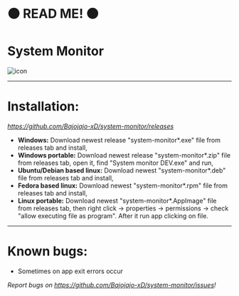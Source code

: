 # 🟠 READ ME! 🟠
# System Monitor
![icon](https://user-images.githubusercontent.com/81306360/116520234-bcdb0180-a8d2-11eb-80d1-f171fc34bd8c.png)

--------------------------
# Installation:
*https://github.com/Bajojajo-xD/system-monitor/releases*
- **Windows:** Download newest release "system-monitor*.exe" file from releases tab and install,
- **Windows portable:** Download newest release "system-monitor*.zip" file from releases tab, open it, find "System monitor DEV.exe" and run,
- **Ubuntu/Debian based linux:** Download newest "system-monitor*.deb" file from releases tab and install,
- **Fedora based linux:** Download newest "system-monitor*.rpm" file from releases tab and install,
- **Linux portable:** Download newest "system-monitor*.AppImage" file from releases tab, then right click -> properties -> permissions -> check "allow executing file as program". After it run app clicking on file.

---------------------------
# Known bugs:

- Sometimes on app exit errors occur

*Report bugs on https://github.com/Bajojajo-xD/system-monitor/issues!*
